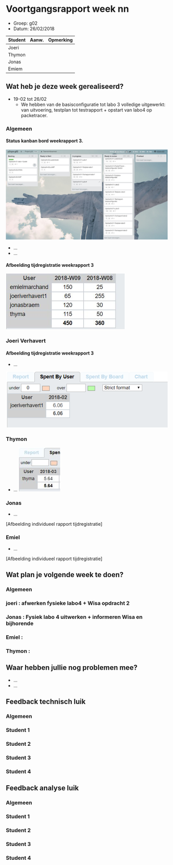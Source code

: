 # Voortgangsrapport week nn

* Groep: g02
* Datum: 26/02/2018

| Student  | Aanw. | Opmerking |
| :---     | :---  | :---      |
| Joeri    |       |           |
| Thymon   |       |           |
| Jonas   |       |           |
| Emiem    |       |           |

## Wat heb je deze week gerealiseerd?

* 19-02 tot 26/02 
    * We hebben van de basisconfiguratie tot labo 3 volledige uitgewerkt: van uitvoering, testplan tot testrapport + opstart van labo4 op packetracer.
       

### Algemeen
#### Status kanban bord weekrapport 3.

![Afbeelding huidige toestand Kanban-bord(en) invoegen](img/KanbanWeek3.JPG)

* ...
* ...

#### Afbeelding tijdregistratie weekrapport 3
![Afbeelding teamoverzicht tijdregistratie onderverdeeld per deelopdracht](img/week3.JPG)

### Joeri Verhavert
#### Afbeelding tijdregistratie weekrapport 3
* ...

![Afbeelding individueel rapport tijdregistratie](img/individueelbordJoeriVerhavert.PNG)

### Thymon

* ...
![Afbeelding individueel rapport tijdregistratie](img/uren.JPG)

### Jonas

* ...

[Afbeelding individueel rapport tijdregistratie]

### Emiel

* ...

[Afbeelding individueel rapport tijdregistratie]

## Wat plan je volgende week te doen?

### Algemeen
### joeri : afwerken fysieke labo4  + Wisa opdracht 2
### Jonas : Fysiek labo 4 uitwerken + informeren Wisa en bijhorende
### Emiel :
### Thymon : 

## Waar hebben jullie nog problemen mee?

* ...
* ...

## Feedback technisch luik

### Algemeen

### Student 1
### Student 2
### Student 3
### Student 4

## Feedback analyse luik

### Algemeen

### Student 1
### Student 2
### Student 3
### Student 4

